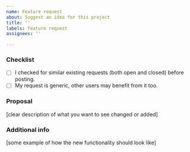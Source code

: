 ```yaml
---
name: Feature request
about: Suggest an idea for this project
title: ''
labels: feature request
assignees: ''

---
```


<!--
Your feature requests should be kept small, else it will probably remain open for a long time.
-->

### Checklist
- [ ] I checked for similar existing requests (both open and closed) before posting.
- [ ] My request is generic, other users may benefit from it too.

### Proposal
[clear description of what you want to see changed or added]

### Additional info
[some example of how the new functionality should look like]